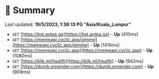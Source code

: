 # 📖 Summary
Last updated: **19/5/2023, 1:36:13 PG "Asia/Kuala_Lumpur"**

- `GET` [https://hst.aytea.ga](https://hst.aytea.ga) - **Up** (410ms)
- `GET` [https://memeapi.cyclic.app/gimme](https://memeapi.cyclic.app/gimme) - **Up** (1416ms)
- `GET` [https://memeapi.cyclic.app](https://memeapi.cyclic.app) - **Up** (1080ms)
- `GET` [https://klik.ml/health](https://klik.ml/health) - **Up** (842ms)
- `GET` [https://dumb.onrender.com](https://dumb.onrender.com) - **Up** (909ms)
